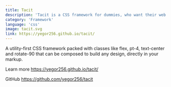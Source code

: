 ```yaml
---
title: Tacit
description: 'Tacit is a CSS framework for dummies, who want their web services to look attractive but have almost zero skills in graphic design'
category: 'Framework'
language: 'css'
image: tacit.svg
link: https://yegor256.github.io/tacit/
---
```


A utility-first CSS framework packed with classes like flex, pt-4, text-center and rotate-90 that can be composed to build any design, directly in your markup.

Learn more https://yegor256.github.io/tacit/

GitHub https://github.com/yegor256/tacit